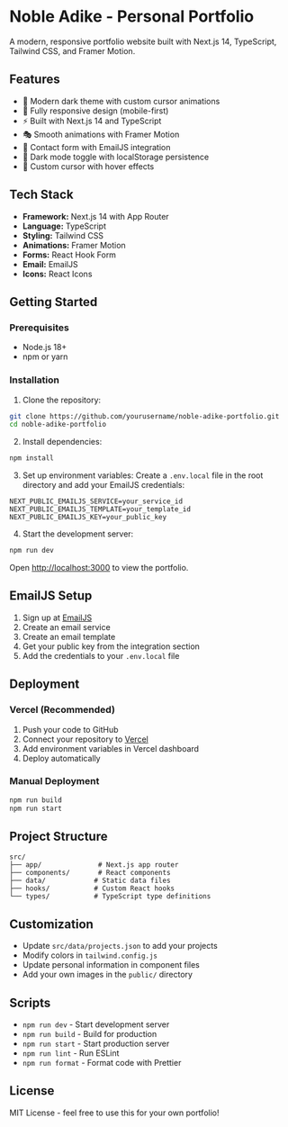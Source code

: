 # Noble Adike - Personal Portfolio

A modern, responsive portfolio website built with Next.js 14, TypeScript, Tailwind CSS, and Framer Motion.

## Features

- 🎨 Modern dark theme with custom cursor animations
- 📱 Fully responsive design (mobile-first)
- ⚡ Built with Next.js 14 and TypeScript
- 🎭 Smooth animations with Framer Motion
- 📧 Contact form with EmailJS integration
- 🌙 Dark mode toggle with localStorage persistence
- 🎯 Custom cursor with hover effects

## Tech Stack

- **Framework:** Next.js 14 with App Router
- **Language:** TypeScript
- **Styling:** Tailwind CSS
- **Animations:** Framer Motion
- **Forms:** React Hook Form
- **Email:** EmailJS
- **Icons:** React Icons

## Getting Started

### Prerequisites

- Node.js 18+ 
- npm or yarn

### Installation

1. Clone the repository:
```bash
git clone https://github.com/yourusername/noble-adike-portfolio.git
cd noble-adike-portfolio
```

2. Install dependencies:
```bash
npm install
```

3. Set up environment variables:
Create a `.env.local` file in the root directory and add your EmailJS credentials:
```env
NEXT_PUBLIC_EMAILJS_SERVICE=your_service_id
NEXT_PUBLIC_EMAILJS_TEMPLATE=your_template_id
NEXT_PUBLIC_EMAILJS_KEY=your_public_key
```

4. Start the development server:
```bash
npm run dev
```

Open [http://localhost:3000](http://localhost:3000) to view the portfolio.

## EmailJS Setup

1. Sign up at [EmailJS](https://www.emailjs.com/)
2. Create an email service
3. Create an email template
4. Get your public key from the integration section
5. Add the credentials to your `.env.local` file

## Deployment

### Vercel (Recommended)

1. Push your code to GitHub
2. Connect your repository to [Vercel](https://vercel.com)
3. Add environment variables in Vercel dashboard
4. Deploy automatically

### Manual Deployment

```bash
npm run build
npm run start
```

## Project Structure

```
src/
├── app/              # Next.js app router
├── components/       # React components
├── data/            # Static data files
├── hooks/           # Custom React hooks
└── types/           # TypeScript type definitions
```

## Customization

- Update `src/data/projects.json` to add your projects
- Modify colors in `tailwind.config.js`
- Update personal information in component files
- Add your own images in the `public/` directory

## Scripts

- `npm run dev` - Start development server
- `npm run build` - Build for production
- `npm run start` - Start production server
- `npm run lint` - Run ESLint
- `npm run format` - Format code with Prettier

## License

MIT License - feel free to use this for your own portfolio!